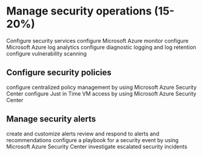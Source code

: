 # Manage security operations (15-20%)

Configure security services
configure Microsoft Azure monitor
configure Microsoft Azure log analytics
configure diagnostic logging and log retention
configure vulnerability scanning
 
 ## Configure security policies 

configure centralized policy management by using Microsoft Azure Security Center
configure Just in Time VM access by using Microsoft Azure Security Center

## Manage security alerts

create and customize alerts
review and respond to alerts and recommendations
configure a playbook for a security event by using Microsoft Azure Security Center
investigate escalated security incidents
